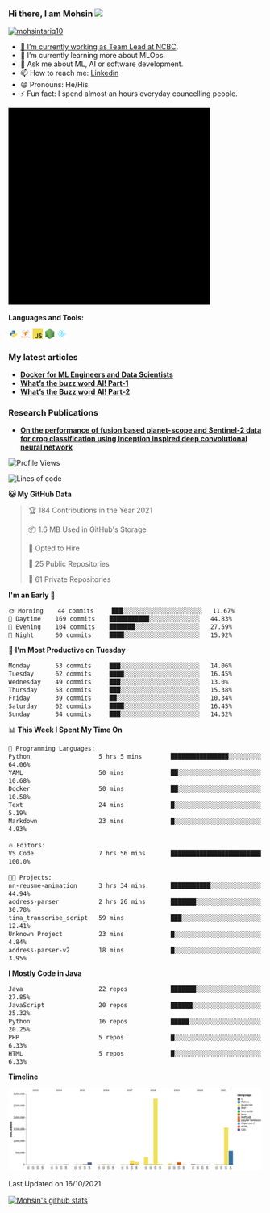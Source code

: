 ### Hi there, I am Mohsin <img src="https://media.giphy.com/media/hvRJCLFzcasrR4ia7z/giphy.gif" width="25px">
<a href="https://discord.gg/XTW52Kt">

<p align="left"> <img src="https://komarev.com/ghpvc/?username=mohsintariq10&label=Views&color=blue&style=plastic" alt="mohsintariq10" /> </p>

- 🔭 I’m currently working as Team Lead at [NCBC](https://ncbcpeshawar.com/).
- 🌱 I’m currently learning more about MLOps.
- 💬 Ask me about ML, AI or software development.
- 📫 How to reach me: [Linkedin](https://www.linkedin.com/in/mohsintariq10/)
- 😄 Pronouns: He/His
- ⚡ Fun fact: I spend almost an hours everyday councelling people.

<img src="./nn.gif" width="400" />

**Languages and Tools:**  

<code><img height="20" src="https://raw.githubusercontent.com/github/explore/80688e429a7d4ef2fca1e82350fe8e3517d3494d/topics/python/python.png"></code>
<code><img height="20" src="https://raw.githubusercontent.com/github/explore/80688e429a7d4ef2fca1e82350fe8e3517d3494d/topics/tensorflow/tensorflow.png"></code>
<code><img height="20" src="https://raw.githubusercontent.com/github/explore/80688e429a7d4ef2fca1e82350fe8e3517d3494d/topics/javascript/javascript.png"></code>
<code><img height="20" src="https://raw.githubusercontent.com/github/explore/80688e429a7d4ef2fca1e82350fe8e3517d3494d/topics/nodejs/nodejs.png"></code>
<code><img height="20" src="https://raw.githubusercontent.com/github/explore/80688e429a7d4ef2fca1e82350fe8e3517d3494d/topics/react-native/react-native.png"></code>

<h3>My latest articles</h3>
<ul>
  <li><a href="https://medium.com/@mohsin.tariq10/docker-for-ml-engineers-and-data-scientists-5a58018af2b9#18ad-4fc2d36cebf1"><b>Docker for ML Engineers and Data Scientists</b></a></li>

  <li><a href="https://medium.com/@mohsin.tariq10/whats-the-buzz-word-ai-part-1-d584e3265f09"><b>What’s the buzz word AI! Part-1</b></a></li>

  <li><a href="https://medium.com/@mohsin.tariq10/whats-the-buzz-word-ai-part-2-e9b55c34d120"><b>What’s the Buzz word AI! Part-2</b></a></li>

</ul>

<h3>Research Publications</h3>
<ul>
  <li><a href="https://journals.plos.org/plosone/article?id=10.1371/journal.pone.0239746"><b>On the performance of fusion based planet-scope and Sentinel-2 data for crop classification using inception inspired deep convolutional neural network</b></a></li>
</ul>

<!--START_SECTION:waka-->
![Profile Views](http://img.shields.io/badge/Profile%20Views-78-blue)

![Lines of code](https://img.shields.io/badge/From%20Hello%20World%20I%27ve%20Written-6.0%20million%20lines%20of%20code-blue)

**🐱 My GitHub Data** 

> 🏆 184 Contributions in the Year 2021
 > 
> 📦 1.6 MB Used in GitHub's Storage 
 > 
> 💼 Opted to Hire
 > 
> 📜 25 Public Repositories 
 > 
> 🔑 61 Private Repositories  
 > 
**I'm an Early 🐤** 

```text
🌞 Morning    44 commits     ███░░░░░░░░░░░░░░░░░░░░░░   11.67% 
🌆 Daytime    169 commits    ███████████░░░░░░░░░░░░░░   44.83% 
🌃 Evening    104 commits    ███████░░░░░░░░░░░░░░░░░░   27.59% 
🌙 Night      60 commits     ████░░░░░░░░░░░░░░░░░░░░░   15.92%

```
📅 **I'm Most Productive on Tuesday** 

```text
Monday       53 commits     ███░░░░░░░░░░░░░░░░░░░░░░   14.06% 
Tuesday      62 commits     ████░░░░░░░░░░░░░░░░░░░░░   16.45% 
Wednesday    49 commits     ███░░░░░░░░░░░░░░░░░░░░░░   13.0% 
Thursday     58 commits     ███░░░░░░░░░░░░░░░░░░░░░░   15.38% 
Friday       39 commits     ██░░░░░░░░░░░░░░░░░░░░░░░   10.34% 
Saturday     62 commits     ████░░░░░░░░░░░░░░░░░░░░░   16.45% 
Sunday       54 commits     ███░░░░░░░░░░░░░░░░░░░░░░   14.32%

```


📊 **This Week I Spent My Time On** 

```text
💬 Programming Languages: 
Python                   5 hrs 5 mins        ████████████████░░░░░░░░░   64.06% 
YAML                     50 mins             ██░░░░░░░░░░░░░░░░░░░░░░░   10.68% 
Docker                   50 mins             ██░░░░░░░░░░░░░░░░░░░░░░░   10.58% 
Text                     24 mins             █░░░░░░░░░░░░░░░░░░░░░░░░   5.19% 
Markdown                 23 mins             █░░░░░░░░░░░░░░░░░░░░░░░░   4.93%

🔥 Editors: 
VS Code                  7 hrs 56 mins       █████████████████████████   100.0%

🐱‍💻 Projects: 
nn-reusme-animation      3 hrs 34 mins       ███████████░░░░░░░░░░░░░░   44.94% 
address-parser           2 hrs 26 mins       ███████░░░░░░░░░░░░░░░░░░   30.78% 
tina_transcribe_script   59 mins             ███░░░░░░░░░░░░░░░░░░░░░░   12.41% 
Unknown Project          23 mins             █░░░░░░░░░░░░░░░░░░░░░░░░   4.84% 
address-parser-v2        18 mins             █░░░░░░░░░░░░░░░░░░░░░░░░   3.95%

```

**I Mostly Code in Java** 

```text
Java                     22 repos            ███████░░░░░░░░░░░░░░░░░░   27.85% 
JavaScript               20 repos            ██████░░░░░░░░░░░░░░░░░░░   25.32% 
Python                   16 repos            █████░░░░░░░░░░░░░░░░░░░░   20.25% 
PHP                      5 repos             █░░░░░░░░░░░░░░░░░░░░░░░░   6.33% 
HTML                     5 repos             █░░░░░░░░░░░░░░░░░░░░░░░░   6.33%

```


**Timeline**

![Chart not found](https://raw.githubusercontent.com/MohsinTariq10/MohsinTariq10/main/charts/bar_graph.png) 


 Last Updated on 16/10/2021
<!--END_SECTION:waka-->

<a href="https://github.com/mohsintariq10">
 <img align="center" src="https://github-readme-stats.vercel.app/api?username=mohsintariq10&include_all_commits=True&count_private=True&show_icons=true&theme=light&line_height=27" alt="Mohsin's github stats"/>
</a>



